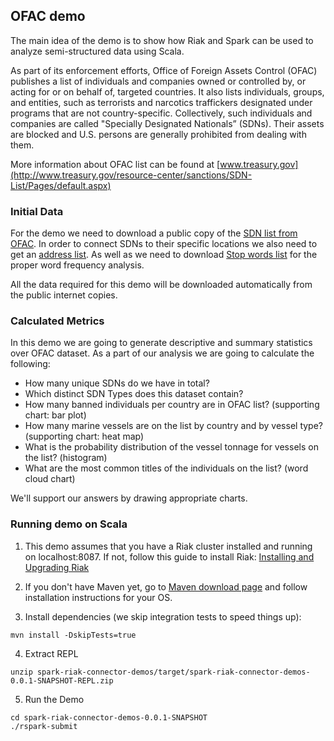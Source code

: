 ## OFAC demo
The main idea of the demo is to show how Riak and Spark can be used to analyze semi-structured data using Scala.

As part of its enforcement efforts, Office of Foreign Assets Control (OFAC) publishes a list of individuals and companies owned or controlled by, or acting for or on behalf of, targeted countries. It also lists individuals, groups, and entities, such as terrorists and narcotics traffickers designated under programs that are not country-specific. Collectively, such individuals and companies are called "Specially Designated Nationals” (SDNs). Their assets are blocked and U.S. persons are generally prohibited from dealing with them.

More information about OFAC list can be found at [www.treasury.gov](http://www.treasury.gov/resource-center/sanctions/SDN-List/Pages/default.aspx)

### Initial Data
For the demo we need to download a public copy of the [SDN list from OFAC](http://www.treasury.gov/ofac/downloads/sdn.csv).
In order to connect SDNs to their specific locations we also need to get an [address list](http://www.treasury.gov/ofac/downloads/add.csv).
As well as we need  to download [Stop words list](https://en.wikipedia.org/wiki/Stop_words) for the proper word frequency analysis.

All the data required for this demo will be downloaded automatically from the public internet copies.

### Calculated Metrics
In this demo we are going to generate descriptive and summary statistics over OFAC dataset. As a part of our analysis we are going to calculate the following:

* How many unique SDNs do we have in total?
* Which distinct SDN Types does this dataset contain?
* How many banned individuals per country are in OFAC list? (supporting chart: bar plot)
* How many marine vessels are on the list by country and by vessel type? (supporting chart: heat map)
* What is the probability distribution of the vessel tonnage for vessels on the list? (histogram) 
* What are the most common titles of the individuals on the list? (word cloud chart)

We'll support our answers by drawing appropriate charts. 

### Running demo on Scala

1. This demo assumes that you have a Riak cluster installed and running on localhost:8087. If not, follow this guide to install Riak: [Installing and Upgrading Riak](http://docs.basho.com/riak/latest/ops/building/installing/)

2. If you don't have Maven yet, go to [Maven download page](https://maven.apache.org/download.cgi) and follow installation instructions for your OS.

3. Install dependencies (we skip integration tests to speed things up):
```
mvn install -DskipTests=true
```

4. Extract REPL
```
unzip spark-riak-connector-demos/target/spark-riak-connector-demos-0.0.1-SNAPSHOT-REPL.zip
```

5. Run the Demo
```
cd spark-riak-connector-demos-0.0.1-SNAPSHOT
./rspark-submit
```

